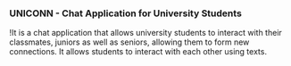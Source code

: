 ### UNICONN - Chat Application for University Students
!It is a chat application that allows university students to interact with their classmates, juniors as well as seniors, allowing them to form new connections. It allows students to interact with each other using texts.
